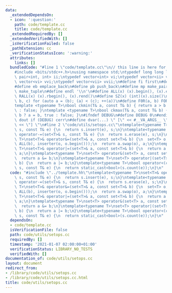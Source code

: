 ```yaml
---
data:
  _extendedDependsOn:
  - icon: ':question:'
    path: code/template.cc
    title: code/template.cc
  _extendedRequiredBy: []
  _extendedVerifiedWith: []
  _isVerificationFailed: false
  _pathExtension: cc
  _verificationStatusIcon: ':warning:'
  attributes:
    links: []
  bundledCode: "#line 1 \"code/template.cc\"\n// this line is here for a reason\n\
    #include <bits/stdc++.h>\nusing namespace std;\ntypedef long long ll;\ntypedef\
    \ pair<int, int> ii;\ntypedef vector<int> vi;\ntypedef vector<ii> vii;\ntypedef\
    \ vector<vi> vvi;\ntypedef vector<vii> vvii;\n#define fi first\n#define se second\n\
    #define eb emplace_back\n#define pb push_back\n#define mp make_pair\n#define mt\
    \ make_tuple\n#define endl '\\n'\n#define ALL(x) (x).begin(), (x).end()\n#define\
    \ RALL(x) (x).rbegin(), (x).rend()\n#define SZ(x) (int)(x).size()\n#define FOR(a,\
    \ b, c) for (auto a = (b); (a) < (c); ++(a))\n#define F0R(a, b) FOR (a, 0, (b))\n\
    template <typename T>\nbool ckmin(T& a, const T& b) { return a > b ? a = b, true\
    \ : false; }\ntemplate <typename T>\nbool ckmax(T& a, const T& b) { return a <\
    \ b ? a = b, true : false; }\n#ifndef DEBUG\n#define DEBUG 0\n#endif\n#define\
    \ dout if (DEBUG) cerr\n#define dvar(...) \" [\" << #__VA_ARGS__ \": \" << (__VA_ARGS__)\
    \ << \"] \"\n#line 2 \"code/utils/setops.cc\"\ntemplate<typename T>\nset<T>& operator+=(set<T>&\
    \ s, const T& e) {\n  return s.insert(e), s;\n}\ntemplate<typename T>\nset<T>&\
    \ operator-=(set<T>& s, const T& e) {\n  return s.erase(e), s;\n}\ntemplate<typename\
    \ T>\nset<T>& operator&=(set<T>& a, const set<T>& b) {\n  set<T> o;\n  set_intersection(ALL(a),\
    \ ALL(b), inserter(o, o.begin()));\n  return a.swap(o), a;\n}\ntemplate<typename\
    \ T>\nset<T>& operator|=(set<T>& a, const set<T>& b) {\n  return a.insert(ALL(b)),\
    \ a;\n}\ntemplate<typename T>\nset<T> operator&(set<T> a, const set<T>& b) {\n\
    \  return a &= b;\n}\ntemplate<typename T>\nset<T> operator|(set<T> a, const set<T>&\
    \ b) {\n  return a |= b;\n}\ntemplate<typename T>\nbool operator<(const set<T>&\
    \ s, const T& e) {\n  return static_cast<bool>(s.count(e));\n}\n"
  code: "#include \"../template.hh\"\ntemplate<typename T>\nset<T>& operator+=(set<T>&\
    \ s, const T& e) {\n  return s.insert(e), s;\n}\ntemplate<typename T>\nset<T>&\
    \ operator-=(set<T>& s, const T& e) {\n  return s.erase(e), s;\n}\ntemplate<typename\
    \ T>\nset<T>& operator&=(set<T>& a, const set<T>& b) {\n  set<T> o;\n  set_intersection(ALL(a),\
    \ ALL(b), inserter(o, o.begin()));\n  return a.swap(o), a;\n}\ntemplate<typename\
    \ T>\nset<T>& operator|=(set<T>& a, const set<T>& b) {\n  return a.insert(ALL(b)),\
    \ a;\n}\ntemplate<typename T>\nset<T> operator&(set<T> a, const set<T>& b) {\n\
    \  return a &= b;\n}\ntemplate<typename T>\nset<T> operator|(set<T> a, const set<T>&\
    \ b) {\n  return a |= b;\n}\ntemplate<typename T>\nbool operator<(const set<T>&\
    \ s, const T& e) {\n  return static_cast<bool>(s.count(e));\n}\n"
  dependsOn:
  - code/template.cc
  isVerificationFile: false
  path: code/utils/setops.cc
  requiredBy: []
  timestamp: '2021-01-07 02:00:00+01:00'
  verificationStatus: LIBRARY_NO_TESTS
  verifiedWith: []
documentation_of: code/utils/setops.cc
layout: document
redirect_from:
- /library/code/utils/setops.cc
- /library/code/utils/setops.cc.html
title: code/utils/setops.cc
---
```

